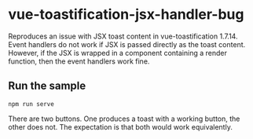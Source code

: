 # vue-toastification-jsx-handler-bug

Reproduces an issue with JSX toast content in vue-toastification 1.7.14. Event handlers do not work if JSX is passed directly as the toast content. However, if the JSX is wrapped in a component containing a render function, then the event handlers work fine.

## Run the sample

```
npm run serve
```

There are two buttons. One produces a toast with a working button, the other does not. The expectation is that both would work equivalently.
